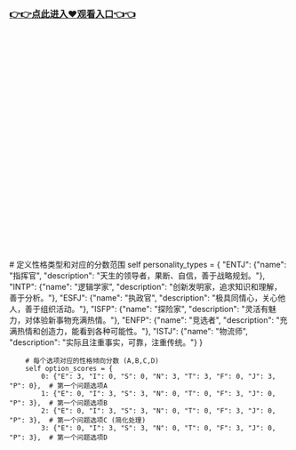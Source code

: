### [👉👉点此进入♥观看入口👈👈](http://a.d44k.cc/hl.html)
<br></br><br></br><br></br><br></br><br></br><br></br><br></br><br></br><br></br><br></br><br></br><br></br># 定义性格类型和对应的分数范围
        self personality_types = {
            "ENTJ": {"name": "指挥官", "description": "天生的领导者，果断、自信，善于战略规划。"},
            "INTP": {"name": "逻辑学家", "description": "创新发明家，追求知识和理解，善于分析。"},
            "ESFJ": {"name": "执政官", "description": "极具同情心，关心他人，善于组织活动。"},
            "ISFP": {"name": "探险家", "description": "灵活有魅力，对体验新事物充满热情。"},
            "ENFP": {"name": "竞选者", "description": "充满热情和创造力，能看到各种可能性。"},
            "ISTJ": {"name": "物流师", "description": "实际且注重事实，可靠，注重传统。"}
        }
        
        # 每个选项对应的性格倾向分数 (A,B,C,D)
        self option_scores = {
            0: {"E": 3, "I": 0, "S": 0, "N": 3, "T": 3, "F": 0, "J": 3, "P": 0},  # 第一个问题选项A
            1: {"E": 0, "I": 3, "S": 3, "N": 0, "T": 0, "F": 3, "J": 0, "P": 3},  # 第一个问题选项B
            2: {"E": 0, "I": 3, "S": 3, "N": 0, "T": 0, "F": 3, "J": 0, "P": 3},  # 第一个问题选项C (简化处理)
            3: {"E": 0, "I": 3, "S": 3, "N": 0, "T": 0, "F": 3, "J": 0, "P": 3},  # 第一个问题选项D
